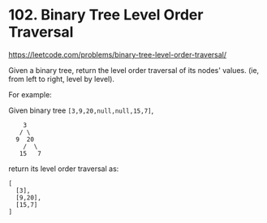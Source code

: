 # 102. Binary Tree Level Order Traversal

https://leetcode.com/problems/binary-tree-level-order-traversal/

Given a binary tree, return the level order traversal of its nodes' values. (ie, from left to right, level by level).

For example:

Given binary tree `[3,9,20,null,null,15,7]`,

```
    3
   / \
  9  20
    /  \
   15   7
```

return its level order traversal as:

```
[
  [3],
  [9,20],
  [15,7]
]
```
